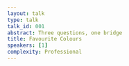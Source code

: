 ```yaml
---
layout: talk
type: talk
talk_id: 001
abstract: Three questions, one bridge
title: Favourite Colours
speakers: [1]
complexity: Professional
---
```


